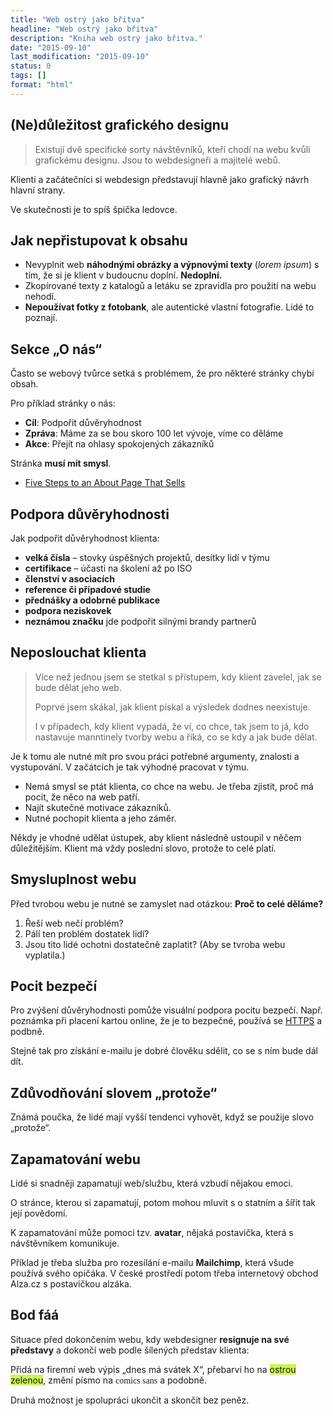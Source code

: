 ```yaml
---
title: "Web ostrý jako břitva"
headline: "Web ostrý jako břitva"
description: "Kniha web ostrý jako břitva."
date: "2015-09-10"
last_modification: "2015-09-10"
status: 0
tags: []
format: "html"
---
```


<h2 id="dulezitost">(Ne)důležitost grafického designu</h2>

<blockquote>
  <p>Existují dvě specifické sorty návštěvníků, kteří chodí na webu kvůli grafickému designu. Jsou to webdesigneři a majitelé webů.</p>
</blockquote>

<p>Klienti a začátečníci si webdesign představují hlavně jako grafický návrh hlavní strany.</p>

<p>Ve skutečnosti je to spíš špička ledovce.</p>


<h2 id="ne-obsah">Jak nepřistupovat k obsahu</h2>

<ul>
  <li>Nevyplnit web <b>náhodnými obrázky a výpnovými texty</b> (<i>lorem ipsum</i>) s tím, že si je klient v budoucnu doplní. <b>Nedoplní.</b></li>
  
  <li>Zkopírované texty z katalogů a letáku se zpravidla pro použití na webu nehodí.</li>
  
  <li><b>Nepoužívat fotky z fotobank</b>, ale autentické vlastní fotografie. Lidé to poznají.</li>
</ul>

<h2 id="o-nas">Sekce „O nás“</h2>

<p>Často se webový tvůrce setká s problémem, že pro některé stránky chybí obsah.</p>

<p>Pro příklad stránky o nás:</p>

<ul>
  <li><b>Cíl</b>: Podpořit důvěryhodnost</li>
  
  <li><b>Zpráva</b>: Máme za se bou skoro 100 let vývoje, víme co děláme</li>
  
  <li><b>Akce</b>: Přejít na ohlasy spokojených zákazníků</li>
</ul>

<p>Stránka <b>musí mít smysl</b>.</p>

<div class="external-content">
  <ul>
    <li><a href="http://speckyboy.com/2015/11/12/about-page-that-sells/">Five Steps to an About Page That Sells</a></li>
  </ul>
</div>


<h2 id="duveryhodnost">Podpora důvěryhodnosti</h2>

<p>Jak podpořit důvěryhodnost klienta:</p>

<ul>
  <li><b>velká čísla</b> – stovky úspěšných projektů, desítky lidí v týmu</li>
  
  <li><b>certifikace</b> – účasti na školení až po ISO</li>
  
  <li><b>členství v asociacích</b></li>
  
  <li><b>reference či případové studie</b></li>
  
  <li><b>přednášky a odobrné publikace</b></li>
  
  <li><b>podpora neziskovek</b></li>
  
  <li><b>neznámou značku</b> jde podpořit silnými brandy partnerů</li>
</ul>


<h2 id="klient">Neposlouchat klienta</h2>

<blockquote>
  <p>Více než jednou jsem se stetkal s přístupem, kdy klient zavelel, jak se bude dělat jeho web.</p>
  
  <p>Poprvé jsem skákal, jak klient pískal a výsledek dodnes neexistuje.</p>
  
  <p>I v případech, kdy klient vypadá, že ví, co chce, tak jsem to já, kdo nastavuje manntinely tvorby webu a říká, co se kdy a jak bude dělat.</p>
</blockquote>

<p>Je k tomu ale nutné mít pro svou práci potřebné argumenty, znalosti a vystupování. V začátcích je tak výhodné pracovat v týmu.</p>

<ul>
  <li>Nemá smysl se ptát klienta, co chce na webu. Je třeba zjistit, proč má pocit, že něco na web patří.</li>
  
  <li>Najít skutečné motivace zákazníků.</li>
  
  <li>Nutné pochopit klienta a jeho záměr.</li>
</ul>


<p>Někdy je vhodné udělat ústupek, aby klient následně ustoupil v něčem důležitějším. Klient má vždy poslední slovo, protože to celé platí.</p>



<h2 id="smysluplnost">Smysluplnost webu</h2>

<p>Před tvrobou webu je nutné se zamyslet nad otázkou: <b>Proč to celé děláme?</b></p>

<ol>
  <li>Řeší web nečí problém?</li>
  
  <li>Pálí ten problém dostatek lidí?</li>
  
  <li>Jsou tito lidé ochotni dostatečně zaplatit? (Aby se tvroba webu vyplatila.)</li>
</ol>


<h2 id="bezpeci">Pocit bezpečí</h2>

<p>Pro zvýšení důvěryhodnosti pomůže visuální podpora pocitu bezpečí. Např. poznámka při placení kartou online, že je to bezpečné, používá se <a href="/https">HTTPS</a> a podbně.</p>

<p>Stejně tak pro získání e-mailu je dobré člověku sdělit, co se s ním bude dál dít.</p>


<h2 id="zduvodnovani">Zdůvodňování slovem „protože“</h2>

<p>Známá poučka, že lidé mají vyšší tendenci vyhovět, když se použije slovo „protože“.</p>




<h2 id="zapamatovani">Zapamatování webu</h2>

<p>Lidé si snadněji zapamatují web/službu, která vzbudí nějakou emoci.</p>

<p>O stránce, kterou si zapamatují, potom mohou mluvit s o statním a šířit tak její povědomí.</p>

<p>K zapamatování může pomoci tzv. <b>avatar</b>, nějaká postavička, která s návštěvníkem komunikuje.</p>

<p>Příklad je třeba služba pro rozesílání e-mailu <b>Mailchimp</b>, která všude používá svého opičáka. V české prostředí potom třeba internetový obchod Alza.cz s postavičkou alzáka.</p>


<h2 id="faa">Bod fáá</h2>

<p>Situace před dokončením webu, kdy webdesigner <b>resignuje na své představy</b> a dokončí web podle šílených představ klienta:</p>

<p>Přidá na firemní web výpis „dnes má svátek X“, přebarví ho na <font style="background: #CDF455">ostrou zelenou</font>, změní písmo na <font style="font-family: 'Comic Sans MS', cursive">comics sans</font> a podobně.</p>

<p>Druhá možnost je spolupráci ukončit a skončit bez peněz.</p>